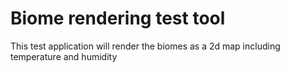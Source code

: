 # Biome rendering test tool

This test application will render the biomes as a 2d map including temperature and humidity
